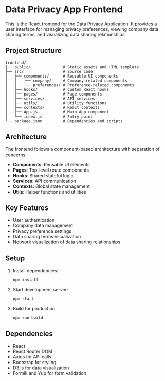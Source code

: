 # Data Privacy App Frontend

This is the React frontend for the Data Privacy Application. It provides a user interface for managing privacy preferences, viewing company data sharing terms, and visualizing data sharing relationships.

## Project Structure

```
frontend/
├── public/              # Static assets and HTML template
├── src/                 # Source code
│   ├── components/      # Reusable UI components
│   │   ├── company/     # Company-related components
│   │   └── preferences/ # Preference-related components
│   ├── hooks/           # Custom React hooks
│   ├── pages/           # Page components
│   ├── services/        # API services
│   ├── utils/           # Utility functions
│   ├── contexts/        # React contexts
│   ├── App.js           # Main App component
│   └── index.js         # Entry point
└── package.json         # Dependencies and scripts
```

## Architecture

The frontend follows a component-based architecture with separation of concerns:
- **Components**: Reusable UI elements
- **Pages**: Top-level route components
- **Hooks**: Shared stateful logic
- **Services**: API communication
- **Contexts**: Global state management
- **Utils**: Helper functions and utilities

## Key Features

- User authentication
- Company data management
- Privacy preference settings
- Data sharing terms visualization
- Network visualization of data sharing relationships

## Setup

1. Install dependencies:
   ```
   npm install
   ```

2. Start development server:
   ```
   npm start
   ```

3. Build for production:
   ```
   npm run build
   ```

## Dependencies

- React
- React Router DOM
- Axios for API calls
- Bootstrap for styling
- D3.js for data visualization
- Formik and Yup for form validation 